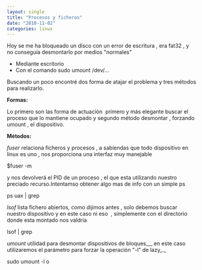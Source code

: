 ```yaml
---
layout: single
title: "Procesos y ficheros"
date: "2010-11-02"
categories: linux
---
```


Hoy se me ha bloqueado un disco con un error de escritura , era fat32 , y no conseguía desmontarlo por medios "normales"

- Mediante escritorio
- Con el comando sudo umount /dev/...

Buscando un poco encontré dos forma de atajar el problema y tres métodos para realizarlo.

**Formas:**

Lo primero son las forma de actuación  primero y más elegante buscar el proceso que lo mantiene ocupado y segundo método desmontar , forzando umount , el dispositivo.

**Métodos:**

_fuser_ relaciona ficheros y procesos , a sabiendas que todo dispositivo en linux es uno , nos proporciona una interfaz muy manejable

$fuser -m <dispositivo de bloques>

y nos devolverá el PID de un proceso , el que esta utilizando nuestro preciado recurso.Intentamso obtener algo mas de info con un simple ps

ps uax | grep <PID>

_lsof_ lista fichero abiertos, como dijimos antes , solo debemos buscar nuestro dispositivo y en este caso ni eso  , simplemente con el directorio donde esta montado nos valdría

lsof | grep <directorio de montaje>

_umount_ utilidad para desmontar dispositivos de bloques_,_ en este caso utilizaremos el parámetro para forzar la operación "-l" de lazy_._

sudo umount -l <dispositivo de bloques> o <directorio de montaje>

